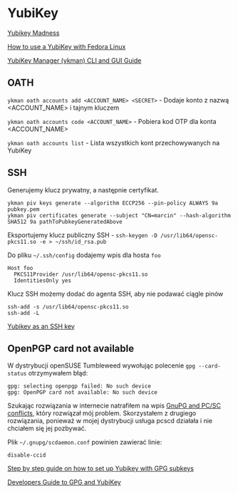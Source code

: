 # YubiKey

[Yubikey Madness](https://felixhammerl.com/2022/08/29/yubikey-madness.html)

[How to use a YubiKey with Fedora Linux](https://fedoramagazine.org/how-to-use-a-yubikey-with-fedora-linux/)

[YubiKey Manager (ykman) CLI and GUI Guide](https://docs.yubico.com/software/yubikey/tools/ykman/webdocs.pdf)

## OATH

`ykman oath accounts add <ACCOUNT_NAME> <SECRET>` - Dodaje konto z nazwą <ACCOUNT_NAME> i tajnym kluczem <SECRET>

`ykman oath accounts code <ACCOUNT_NAME>` - Pobiera kod OTP dla konta <ACCOUNT_NAME>

`ykman oath accounts list` - Lista wszystkich kont przechowywanych na YubiKey

## SSH

Generujemy klucz prywatny, a następnie certyfikat.

```
ykman piv keys generate --algorithm ECCP256 --pin-policy ALWAYS 9a pubkey.pem
ykman piv certificates generate --subject "CN=marcin" --hash-algorithm SHA512 9a pathToPubkeyGeneratedAbove
```

Eksportujemy klucz publiczny SSH - `ssh-keygen -D /usr/lib64/opensc-pkcs11.so -e > ~/ssh/id_rsa.pub`

Do pliku `~/.ssh/config` dodajemy wpis dla hosta `foo`

```
Host foo
  PKCS11Provider /usr/lib64/opensc-pkcs11.so
  IdentitiesOnly yes
```

Klucz SSH możemy dodać do agenta SSH, aby nie podawać ciągle pinów
```
ssh-add -s /usr/lib64/opensc-pkcs11.so
ssh-add -L
```

[Yubikey as an SSH key](https://gist.github.com/jamesog/ad6613195f180c909724c7edbfda762e)

## OpenPGP card not available

W dystrybucji openSUSE Tumbleweed wywołując polecenie `gpg --card-status` otrzymywałem błąd:
```
gpg: selecting openpgp failed: No such device
gpg: OpenPGP card not available: No such device
```

Szukając rozwiązania w internecie natrafiłem na wpis [GnuPG and PC/SC conflicts](https://ludovicrousseau.blogspot.com/2019/06/gnupg-and-pcsc-conflicts.html), który rozwiązał mój problem. Skorzystałem z drugiego rozwiązania, ponieważ w mojej dystrybucji usługa pcscd działała i nie chciałem się jej pozbywać.

Plik `~/.gnupg/scdaemon.conf` powinien zawierać linie:
```
disable-ccid
```

[Step by step guide on how to set up Yubikey with GPG subkeys](https://www.barrage.net/blog/technology/yubikey-and-gpg)

[Developers Guide to GPG and YubiKey](https://developer.okta.com/blog/2021/07/07/developers-guide-to-gpg)
